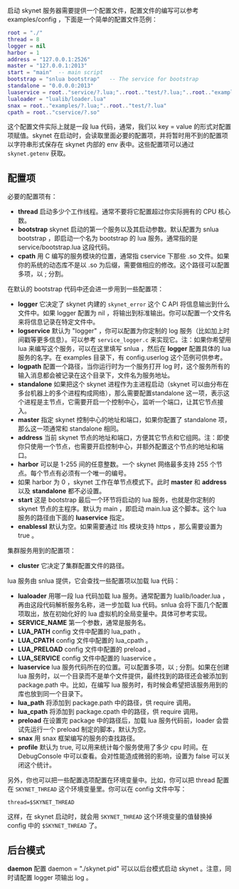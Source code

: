 启动 skynet 服务器需要提供一个配置文件，配置文件的编写可以参考 examples/config ，下面是一个简单的配置文件范例：

```lua
root = "./"
thread = 8
logger = nil
harbor = 1
address = "127.0.0.1:2526"
master = "127.0.0.1:2013"
start = "main"	-- main script
bootstrap = "snlua bootstrap"	-- The service for bootstrap
standalone = "0.0.0.0:2013"
luaservice = root.."service/?.lua;"..root.."test/?.lua;"..root.."examples/?.lua"
lualoader = "lualib/loader.lua"
snax = root.."examples/?.lua;"..root.."test/?.lua"
cpath = root.."cservice/?.so"
```

这个配置文件实际上就是一段 lua 代码，通常，我们以 key = value 的形式对配置项赋值。skynet 在启动时，会读取里面必要的配置项，并将暂时用不到的配置项以字符串形式保存在 skynet 内部的 env 表中。这些配置项可以通过 `skynet.getenv` 获取。

## 配置项
必要的配置项有：

* **thread** 启动多少个工作线程。通常不要将它配置超过你实际拥有的 CPU 核心数。
* **bootstrap** skynet 启动的第一个服务以及其启动参数。默认配置为 snlua bootstrap ，即启动一个名为 bootstrap 的 lua 服务。通常指的是 service/bootstrap.lua 这段代码。
* **cpath** 用 C 编写的服务模块的位置，通常指 cservice 下那些 .so 文件。如果你的系统的动态库不是以 .so 为后缀，需要做相应的修改。这个路径可以配置多项，以 ; 分割。

在默认的 bootstrap 代码中还会进一步用到一些配置项：

* **logger** 它决定了 skynet 内建的 `skynet_error` 这个 C API 将信息输出到什么文件中。如果 logger 配置为 nil ，将输出到标准输出。你可以配置一个文件名来将信息记录在特定文件中。
* **logservice** 默认为 "logger" ，你可以配置为你定制的 log 服务（比如加上时间戳等更多信息）。可以参考 `service_logger.c` 来实现它。注：如果你希望用 lua 来编写这个服务，可以在这里填写 snlua ，然后在 **logger** 配置具体的 lua 服务的名字。在 examples 目录下，有 config.userlog 这个范例可供参考。
* **logpath** 配置一个路径，当你运行时为一个服务打开 log 时，这个服务所有的输入消息都会被记录在这个目录下，文件名为服务地址。
* **standalone** 如果把这个 skynet 进程作为主进程启动（skynet 可以由分布在多台机器上的多个进程构成网络），那么需要配置standalone 这一项，表示这个进程是主节点，它需要开启一个控制中心，监听一个端口，让其它节点接入。
* **master** 指定 skynet 控制中心的地址和端口，如果你配置了 standalone 项，那么这一项通常和 standalone 相同。
* **address** 当前 skynet 节点的地址和端口，方便其它节点和它组网。注：即使你只使用一个节点，也需要开启控制中心，并额外配置这个节点的地址和端口。
* **harbor** 可以是 1-255 间的任意整数。一个 skynet 网络最多支持 255 个节点。每个节点有必须有一个唯一的编号。
* 如果 harbor 为 0 ，skynet 工作在单节点模式下。此时 **master** 和 **address** 以及 **standalone** 都不必设置。
* **start** 这是 bootstrap 最后一个环节将启动的 lua 服务，也就是你定制的 skynet 节点的主程序。默认为 main ，即启动 main.lua 这个脚本。这个 lua 服务的路径由下面的 **luaservice** 指定。
* **enablessl** 默认为空。如果需要通过 ltls 模块支持 https ，那么需要设置为 true 。

集群服务用到的配置项：

* **cluster** 它决定了集群配置文件的路径。

lua 服务由 snlua 提供，它会查找一些配置项以加载 lua 代码：

* **lualoader** 用哪一段 lua 代码加载 lua 服务。通常配置为 lualib/loader.lua ，再由这段代码解析服务名称，进一步加载 lua 代码。snlua 会将下面几个配置项取出，放在初始化好的 lua 虚拟机的全局变量中。具体可参考实现。
* **SERVICE_NAME** 第一个参数，通常是服务名。
* **LUA_PATH** config 文件中配置的 lua_path 。
* **LUA_CPATH** config 文件中配置的 lua_cpath 。
* **LUA_PRELOAD** config 文件中配置的 preload 。
* **LUA_SERVICE** config 文件中配置的 luaservice 。
* **luaservice** lua 服务代码所在的位置。可以配置多项，以 ; 分割。如果在创建 lua 服务时，以一个目录而不是单个文件提供，最终找到的路径还会被添加到 package.path 中。比如，在编写 lua 服务时，有时候会希望把该服务用到的库也放到同一个目录下。
* **lua_path** 将添加到 package.path 中的路径，供 require 调用。
* **lua_cpath** 将添加到 package.cpath 中的路径，供 require 调用。
* **preload** 在设置完 package 中的路径后，加载 lua 服务代码前，loader 会尝试先运行一个 preload 制定的脚本，默认为空。
* **snax** 用 snax 框架编写的服务的查找路径。
* **profile** 默认为 true, 可以用来统计每个服务使用了多少 cpu 时间。在 DebugConsole 中可以查看。会对性能造成微弱的影响，设置为 false 可以关闭这个统计。

另外，你也可以把一些配置选项配置在环境变量中。比如，你可以把 thread 配置在 `SKYNET_THREAD` 这个环境变量里。你可以在 config 文件中写：

```
thread=$SKYNET_THREAD
```
这样，在 skynet 启动时，就会用 `SKYNET_THREAD` 这个环境变量的值替换掉 config 中的 `$SKYNET_THREAD` 了。

## 后台模式

**daemon** 配置 daemon = "./skynet.pid" 可以以后台模式启动 skynet 。注意，同时请配置 logger 项输出 log 。
